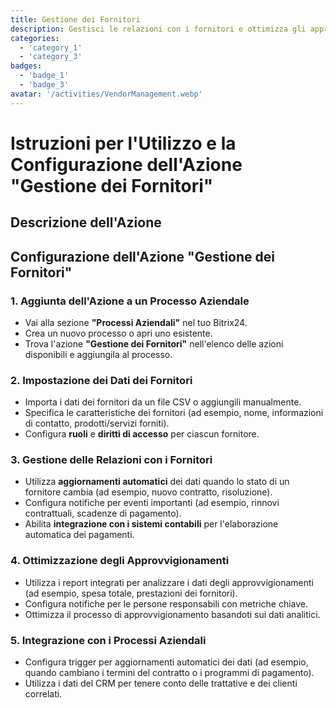 ```yaml
---
title: Gestione dei Fornitori
description: Gestisci le relazioni con i fornitori e ottimizza gli approvvigionamenti.
categories: 
  - 'category_1'
  - 'category_3'
badges: 
  - 'badge_1'
  - 'badge_3'
avatar: '/activities/VendorManagement.webp'
---
```


# Istruzioni per l'Utilizzo e la Configurazione dell'Azione "Gestione dei Fornitori"

## Descrizione dell'Azione

## **Configurazione dell'Azione "Gestione dei Fornitori"**

### 1. Aggiunta dell'Azione a un Processo Aziendale
- Vai alla sezione **"Processi Aziendali"** nel tuo Bitrix24.
- Crea un nuovo processo o apri uno esistente.
- Trova l'azione **"Gestione dei Fornitori"** nell'elenco delle azioni disponibili e aggiungila al processo.

### 2. Impostazione dei Dati dei Fornitori
- Importa i dati dei fornitori da un file CSV o aggiungili manualmente.
- Specifica le caratteristiche dei fornitori (ad esempio, nome, informazioni di contatto, prodotti/servizi forniti).
- Configura **ruoli** e **diritti di accesso** per ciascun fornitore.

### 3. Gestione delle Relazioni con i Fornitori
- Utilizza **aggiornamenti automatici** dei dati quando lo stato di un fornitore cambia (ad esempio, nuovo contratto, risoluzione).
- Configura notifiche per eventi importanti (ad esempio, rinnovi contrattuali, scadenze di pagamento).
- Abilita **integrazione con i sistemi contabili** per l'elaborazione automatica dei pagamenti.

### 4. Ottimizzazione degli Approvvigionamenti
- Utilizza i report integrati per analizzare i dati degli approvvigionamenti (ad esempio, spesa totale, prestazioni dei fornitori).
- Configura notifiche per le persone responsabili con metriche chiave.
- Ottimizza il processo di approvvigionamento basandoti sui dati analitici.

### 5. Integrazione con i Processi Aziendali
- Configura trigger per aggiornamenti automatici dei dati (ad esempio, quando cambiano i termini del contratto o i programmi di pagamento).
- Utilizza i dati del CRM per tenere conto delle trattative e dei clienti correlati.